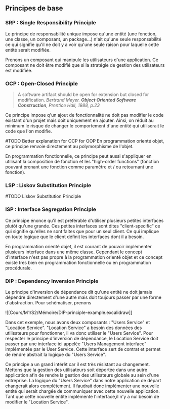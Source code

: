 ## Principes de base

### SRP : Single Responsibility Principle

Le principe de responsabilité unique impose qu'une entité (une fonction, une classe, un composant, un package...) n'ait qu'une seule responsabilité ce qui signifie qu'il ne doit y a voir qu'une seule raison pour laquelle cette entité serait modifiée. 

Prenons un composant qui manipule les utilisateurs d'une application. Ce composant ne doit être modifié que si la stratégie de gestion des utilisateurs est modifiée. 

### OCP : Open-Closed Principle
> A software artifact should be open for extension but closed for modification.
*Bertrand Meyer. __Object Oriented Software Construction__, Prentice Hall, 1988, p.23*

Ce principe impose q'un ajout de fonctionnalité ne doit pas modifier le code existant d'un projet mais doit uniquement en ajouter. Ainsi, on réduit au minimum le risque de changer le comportement d'une entité qui utiliserait le code que l'on modifie. 

#TODO Better explanation for OCP for OOP
En programmation orienté objet, ce principe renvoie directement au polymorphisme de l'objet. 

En programmation fonctionnelle, ce principe peut aussi s'appliquer en utilisant la composition de fonction et les "high-order functions" (fonction pouvant prenant une fonction comme paramètre et / ou retournant une fonction).



### LSP : Liskov Substitution Principle
#TODO Liskov Substitution Principle
### ISP : Interface Segregation Principle
Ce principe énonce qu'il est préférable d'utiliser plusieurs petites interfaces plutôt qu'une grande. Ces petites interfaces sont dites "client-specific" ce qui signifie qu'elles ne sont faites que pour un seul client. Ce qui implique en toute logique que le client définit les interfaces dont il a besoin. 

En programmation orienté objet, il est courant de pouvoir implémenter plusieurs interface dans une  même classe. Cependant le concept d'interface n'est pas propre à la programmation orienté objet et ce concept existe très bien en programmation fonctionnelle ou en programmation procédurale. 

### DIP : Dependency Inversion Principle
Le principe d'inversion de dépendance dit qu'une entité ne doit jamais dépendre directement d'une autre mais doit toujours passer par une forme d'abstraction. Pour schématiser, prenons 

![[Cours/M1/S2/Mémoire/DIP-principle-example.excalidraw]]

Dans cet exemple, nous avons deux composants : "Users Service" et "Location Service". "Location Service" a besoin des données des utilisateurs pour fonctionner, il va donc utiliser le "Users Service". Pour respecter le principe d'inversion de dépendance, le Location Service doit passer par une interface ici appelée "Users Management interface" implémentée par le User Service.  Cette interface sert de contrat et permet de rendre abstrait la logique du "Users Service". 

Ce principe a un grand intérêt car il est très résistant au changement. Mettons que la gestion des utilisateurs soit déportée dans une autre application afin de rendre la gestion des utilisateurs globale au sein d'une entreprise. La logique du "Users Service" dans notre application de départ changerait alors complètement. Il faudrait donc implémenter une nouvelle entité qui serait chargée de communiquer avec cette nouvelle application. Tant que cette nouvelle entité implémente l'interface,il n'y a nul besoin de modifier le "Location Service".